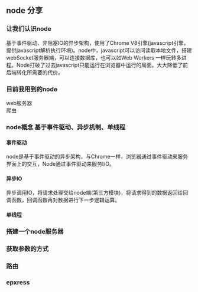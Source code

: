 ## node 分享
### 让我们认识node
基于事件驱动、非阻塞IO的异步架构，使用了Chrome V8引擎(javascript引擎，提供javascript解析执行环境)。node中，javascript可以访问读取本地文件，搭建webSocket服务器端，可以连接数据库，也可以如Web Workers 一样玩转多进程。Node打破了过去javascript只能运行在浏览器中运行的局面。大大降低了前后端转化所需要的代价。  
### 目前我用到的node
web服务器  
爬虫  
### node概念 基于事件驱动、异步机制、单线程  
#### 事件驱动
node是基于事件驱动的异步架构，与Chrome一样，浏览器通过事件驱动来服务界面上的交互，Node通过事件驱动来服务I/O。
#### 异步IO
异步调用IO，将请求处理交给node端(第三方模块)，将请求得到的数据返回给回调函数，回调函数再对数据进行下一步逻辑运算。
#### 单线程

### 搭建一个node服务器
### 获取参数的方式

### 路由
### epxress
